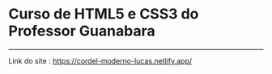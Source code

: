 # Curso de HTML5 e CSS3 do Professor Guanabara
***

Link do site : https://cordel-moderno-lucas.netlify.app/